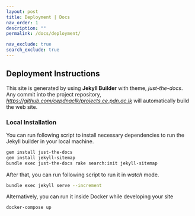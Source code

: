 ```yaml
---
layout: post
title: Deployment | Docs
nav_order: 1
description: ""
permalink: /docs/deployment/

nav_exclude: true
search_exclude: true
---
```


## Deployment Instructions

This site is generated by using **Jekyll Builder** with theme, _just-the-docs_. Any commit into the project repository, _https://github.com/cepdnaclk/projects.ce.pdn.ac.lk_ will automatically build the web site.

### Local Installation

You can run following script to install necessary dependencies to run the Jekyll builder in your local machine.

```bash
gem install just-the-docs
gem install jekyll-sitemap
bundle exec just-the-docs rake search:init jekyll-sitemap
```

After that, you can run following script to run it in _watch_ mode.

```bash
bundle exec jekyll serve --increment
```

Alternatively, you can run it inside Docker while developing your site

```bash
docker-compose up
```
